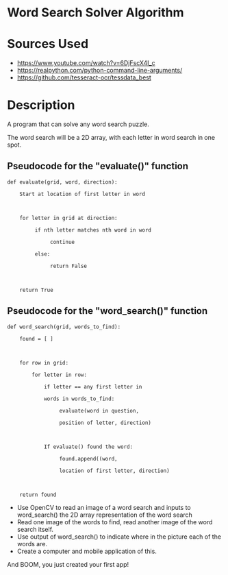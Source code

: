 # **Word Search Solver Algorithm**

# **Sources Used**
*    https://www.youtube.com/watch?v=6DjFscX4I_c
*    https://realpython.com/python-command-line-arguments/
*	 https://github.com/tesseract-ocr/tessdata_best


# **Description**
A program that can solve any word search puzzle. 



The word search will be a 2D array, with each letter in word search in one spot. 


## **Pseudocode for the "evaluate()" function**
```
def evaluate(grid, word, direction): 

    Start at location of first letter in word



    for letter in grid at direction: 

         if nth letter matches nth word in word

              continue

         else: 

              return False



    return True 
```

## **Pseudocode for the "word_search()" function**
```
def word_search(grid, words_to_find):

    found = [ ] 

    

    for row in grid: 

        for letter in row: 

            if letter == any first letter in

            words in words_to_find: 

                 evaluate(word in question,

                 position of letter, direction) 

            

            If evaluate() found the word: 

                 found.append((word,

                 location of first letter, direction)

       

    return found 
```
   
   
*    Use OpenCV to read an image of a word search and inputs to word_search() the 2D array representation of the word search 
*    Read one image of the words to find, read another image of the word search itself. 
*    Use output of word_search() to indicate where in the picture each of the words are. 
*    Create a computer and mobile application of this.

And BOOM, you just created your first app! 
